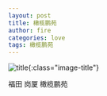 ```yaml
---
layout: post
title: 橄榄鹏苑
author: fire
categories: love 
tags: 橄榄鹏苑
---
```


![title](https://image.sideproject.cn/titlex/title_004.jpg){:class="image-title"}

福田 岗厦 橄榄鹏苑